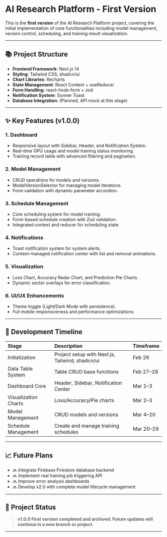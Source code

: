 # AI Research Platform - First Version

This is the **first version** of the AI Research Platform project, covering the initial implementation of core functionalities including model management, version control, scheduling, and training result visualization.

---

## 📚 Project Structure

- **Frontend Framework**: Next.js 14
- **Styling**: Tailwind CSS, shadcn/ui
- **Chart Libraries**: Recharts
- **State Management**: React Context + useReducer
- **Form Handling**: react-hook-form + zod
- **Notification System**: Sonner Toast
- **Database Integration**: (Planned, API mock at this stage)

---

## ✨ Key Features (v1.0.0)

### 1. Dashboard
- Responsive layout with Sidebar, Header, and Notification System.
- Real-time GPU usage and model training status monitoring.
- Training record table with advanced filtering and pagination.

### 2. Model Management
- CRUD operations for models and versions.
- ModelVersionSelector for managing model iterations.
- Form validation with dynamic parameter accordion.

### 3. Schedule Management
- Core scheduling system for model training.
- Form-based schedule creation with Zod validation.
- Integrated context and reducer for scheduling state.

### 4. Notifications
- Toast notification system for system alerts.
- Context-managed notification center with list and removal animations.

### 5. Visualization
- Loss Chart, Accuracy Radar Chart, and Prediction Pie Charts.
- Dynamic sector overlays for error classification.

### 6. UI/UX Enhancements
- Theme toggle (Light/Dark Mode with persistence).
- Full mobile responsiveness and performance optimizations.

---

## 🚀 Development Timeline

| Stage | Description | Timeframe |
|:---|:---|:---|
| Initialization | Project setup with Next.js, Tailwind, shadcn/ui | Feb 26 |
| Data Table System | Table CRUD base functions | Feb 27–28 |
| Dashboard Core | Header, Sidebar, Notification Center | Mar 1–3 |
| Visualization Charts | Loss/Accuracy/Pie charts | Mar 2–3 |
| Model Management | CRUD models and versions | Mar 4–20 |
| Schedule Management | Create and manage training schedules | Mar 20–29 |

---

## 📈 Future Plans

- 🔜 Integrate Firebase Firestore database backend
- 🔜 Implement real training job triggering API
- 🔜 Improve error analysis dashboards
- 🔜 Develop v2.0 with complete model lifecycle management

---

## 📎 Project Status

> **v1.0.0 First version completed and archived. Future updates will continue in a new branch or project.**

---